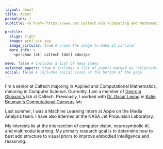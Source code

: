 ```yaml
---
layout: about
title: About
permalink: /
subtitle: <a href='https://www.cms.caltech.edu'>Computing and Mathematical Sciences</a>, Caltech

profile:
  align: right
  image: prof_pic.jpg
  image_circular: true # crops the image to make it circular
  more_info: >
    <p>rohun [at] caltech [dot] edu</p>

news: false # includes a list of news items
selected_papers: true # includes a list of papers marked as "selected={true}"
social: false # includes social icons at the bottom of the page
---
```


I'm a senior at Caltech majoring in Applied and Computational Mathematics, minoring in Computer Science. Currently, I am a member of [Georgia Gkioxari's](https://gkioxari.github.io/) lab at Caltech. Previously, I worked with [Dr. Oscar Leong](https://www.oscarleong.com) in [Katie Bouman's Computational Cameras](https://computationalcameras.org) lab.

Last summer, I was a Machine Learning Intern at Apple on the Media Analysis team. I have also interned at the NASA Jet Propulsion Laboratory.

My interests lie at the intersection of computer vision, neurosymbolic AI, and multimodal learning. My primary research goal is to determine how to best add structure to visual priors to improve embodied intelligence and reasoning.

